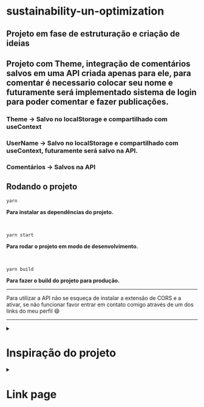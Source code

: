 # sustainability-un-optimization

## Projeto em fase de estruturação e criação de ideias

## Projeto com Theme, integração de comentários salvos em uma API criada apenas para ele, para comentar é necessario colocar seu nome e futuramente será implementado sistema de login para poder comentar e fazer publicações.

### Theme -> Salvo no localStorage e compartilhado com useContext

### UserName -> Salvo no localStorage e compartilhado com useContext, futuramente será salvo na API.

### Comentários -> Salvos na API

## Rodando o projeto
```
yarn
```
**Para instalar as dependências do projeto.**

<br>


```
yarn start
```
**Para rodar o projeto em modo de desenvolvimento.**

<br>

```
yarn build
```
**Para fazer o build do projeto para produção.**

---
Para utilizar a API não se esqueça de instalar a extensão de CORS e a ativar, se não funcionar favor entrar em contato comigo através de um dos links do meu perfil 😄  

---

<details>

  <summary>
    
   # Inspiração do projeto
  
  </summary>
  
  ### https://brasil.un.org/pt-br/sdgs
  
</details>

<details>

  <summary>
    
   # Link page
  
  </summary>
  
  ### https://sustainability-un-optimization-patbt.ondigitalocean.app/
  
<summary>
    
  ## Projeto para desktop finalizado!
  
</summary>
  
  
  ![image](https://user-images.githubusercontent.com/92615688/181627139-0011af51-cc01-4b6a-b3d0-f5fd610955cc.png)
![image](https://user-images.githubusercontent.com/92615688/181627190-796aaefd-217a-4ddf-9701-5b5e9154b8a5.png)
  
   

  
  </details>
